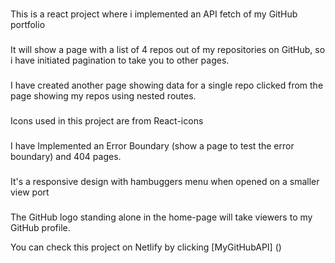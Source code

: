#

This is a react project where i implemented an API fetch of my GitHub portfolio

###

It will show a page with a list of 4 repos out of my repositories on GitHub, so i have initiated pagination to take you to other pages.

###

I have created another page showing data for a single repo clicked from the page showing my repos using nested routes.

###

Icons used in this project are from React-icons

###

I have Implemented an Error Boundary (show a page to test the error boundary) and 404 pages.

###

It's a responsive design with hambuggers menu when opened on a smaller view port

###

The GitHub logo standing alone in the home-page will take viewers to my GitHub profile.

You can check this project on Netlify by clicking [MyGitHubAPI] ()